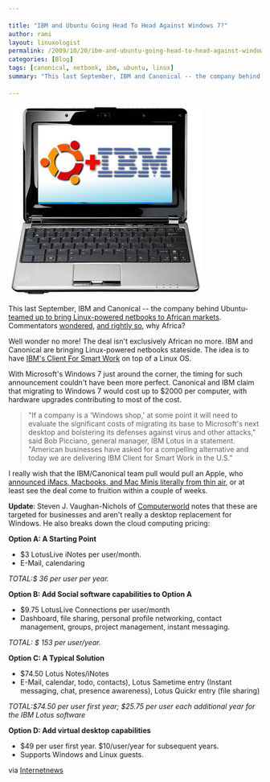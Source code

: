 ```yaml
---

title: "IBM and Ubuntu Going Head To Head Against Windows 7?"
author: rami
layout: linuxologist 
permalink: /2009/10/20/ibm-and-ubuntu-going-head-to-head-against-windows-7/
categories: [Blog]
tags: [canonical, netbook, ibm, ubuntu, linux]
summary: "This last September, IBM and Canonical -- the company behind Ubuntu- [teamed up to bring Linux-powered netbooks to African markets](http://triangle.bizjournals.com/triangle/stories/2009/09/21/daily32.html). Commentators [wondered](http://blog/.internetnews.com/skerner/2009/09/ibm-markets-linux-netbook-for.html), [and rightly so](http://blog/s.zdnet.com/open-source/?p=4879), why Africa?"

---
```


![Ubuntu-IBM-Netbook](/assets/images/content/blog/Ubuntu-IBM-Netbook.jpg)

This last September, IBM and Canonical -- the company behind Ubuntu- [teamed up to bring Linux-powered netbooks to African markets](http://triangle.bizjournals.com/triangle/stories/2009/09/21/daily32.html). Commentators [wondered](http://blog/.internetnews.com/skerner/2009/09/ibm-markets-linux-netbook-for.html), [and rightly so](http://blog/s.zdnet.com/open-source/?p=4879), why Africa?

Well wonder no more! The deal isn't exclusively African no more. IBM and Canonical are bringing Linux-powered netbooks stateside. The idea is to have [IBM's Client For Smart Work](http://www-01.ibm.com/software/lotus/openclient/) on top of a Linux OS.

With Microsoft's Windows 7 just around the corner, the timing for such announcement couldn't have been more perfect. Canonical and IBM claim that migrating to Windows 7 would cost up to $2000 per computer, with hardware upgrades contributing to most of the cost.

> "If a company is a 'Windows shop,' at some point it will need to evaluate the significant costs of migrating its base to Microsoft's next desktop and bolstering its defenses against virus and other attacks," said Bob Picciano, general manager, IBM Lotus in a statement. "American businesses have asked for a compelling alternative and today we are delivering IBM Client for Smart Work in the U.S."
 

 I really wish that the IBM/Canonical team pull would pull an Apple, who [announced iMacs, Macbooks, and Mac Minis literally from thin air](http://mashable.com/2009/10/20/apple-new-imacs/), or at least see the deal come to fruition within a couple of weeks.

 **Update**: Steven J. Vaughan-Nichols of [Computerworld](http://www.computerworld.com/article/2468005/cloud-computing/ibm---canonical-to-launch-ubuntu-desktop-for-business.html) notes that these are targeted for businesses and aren't really a desktop replacement for Windows. He also breaks down the cloud computing pricing:


 **Option A: A Starting Point**

 * $3 LotusLive iNotes per user/month.
 * E-Mail, calendaring

 *TOTAL:$ 36 per user per year.*

 **Option B: Add Social software capabilities to Option A**

 * $9.75 LotusLive Connections per user/month
 * Dashboard, file sharing, personal profile networking, contact management, groups, project management, instant messaging.

 *TOTAL: $ 153 per user/year.*

 **Option C: A Typical Solution**

 * $74.50 Lotus Notes/iNotes
 * E-Mail, calendar, todo, contacts), Lotus Sametime entry (Instant messaging, chat, presence awareness), Lotus Quickr entry (file sharing)

 *TOTAL:$74.50 per user first year; $25.75 per user each additional year for the IBM Lotus software*

 **Option D: Add virtual desktop capabilities**

 * $49 per user first year. $10/user/year for subsequent years.
 * Supports Windows and Linux guests.

 via [Internetnews](http://internetnews.com/skerner/2009/10/ibm-and-ubuntu-roll-linux-for.html)
